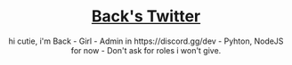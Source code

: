 <div align="center">
  <h1><a href="https://twitter.com/BackFindString_">Back's Twitter</a></h1>
  <p>hi cutie, i'm Back
- Girl
- Admin in https://discord.gg/dev
- Pyhton, NodeJS for now
- Don't ask for roles i won't give.</back> </p>
</div>
